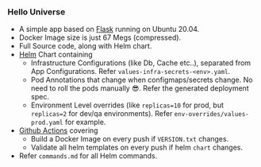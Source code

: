 ### Hello Universe
* A simple app based on [Flask](https://flask.palletsprojects.com/en/1.1.x/) running on Ubuntu 20.04.
* Docker Image size is just 67 Megs (compressed).
* Full Source code, along with Helm chart.
* [Helm](https://helm.sh/) Chart containing
    * Infrastructure Configurations (like Db, Cache etc..), separated from App Configurations. Refer `values-infra-secrets-<env>.yaml`.
    * Pod Annotations that change when configmaps/secrets change. No need to roll the pods manually 😎. Refer the generated deployment spec.
    * Environment Level overrides (like `replicas=10` for prod, but `replicas=2` for dev/qa environments). Refer `env-overrides/values-prod.yaml` for example.
* [Github Actions](https://github.com/features/actions) covering
    * Build a Docker Image on every push if `VERSION.txt` changes.
    * Validate all helm templates on every push if helm `chart` changes.
* Refer `commands.md` for all Helm commands.
